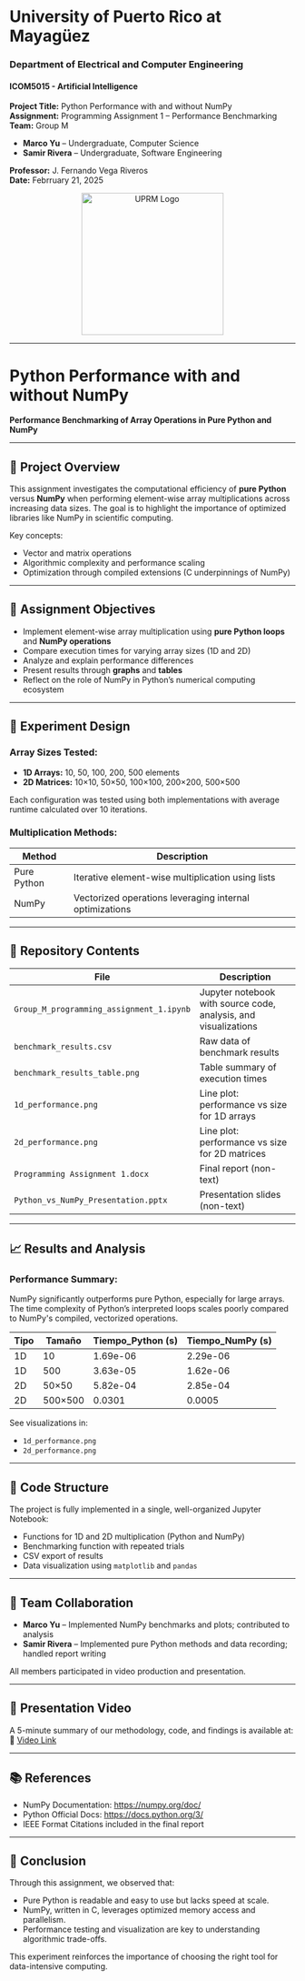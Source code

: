 # University of Puerto Rico at Mayagüez  
### Department of Electrical and Computer Engineering   
#### ICOM5015 - Artificial Intelligence  

**Project Title:** Python Performance with and without NumPy  
**Assignment:** Programming Assignment 1 – Performance Benchmarking  
**Team:** Group M  
- **Marco Yu** – Undergraduate, Computer Science  
- **Samir Rivera** – Undergraduate, Software Engineering  

**Professor:** J. Fernando Vega Riveros   
**Date:** Febrruary 21, 2025  

<p align="center">
  <img src="https://www.uprm.edu/wdt/resources/seal-rum-uprm-1280x1280px.png" alt="UPRM Logo" width="250" height="250">
</p>

---

# Python Performance with and without NumPy  
**Performance Benchmarking of Array Operations in Pure Python and NumPy**  

---

## 🧠 **Project Overview**

This assignment investigates the computational efficiency of **pure Python** versus **NumPy** when performing element-wise array multiplications across increasing data sizes. The goal is to highlight the importance of optimized libraries like NumPy in scientific computing.

Key concepts:
- Vector and matrix operations
- Algorithmic complexity and performance scaling
- Optimization through compiled extensions (C underpinnings of NumPy)

---

## 🔬 **Assignment Objectives**

- Implement element-wise array multiplication using **pure Python loops** and **NumPy operations**
- Compare execution times for varying array sizes (1D and 2D)
- Analyze and explain performance differences
- Present results through **graphs** and **tables**
- Reflect on the role of NumPy in Python’s numerical computing ecosystem

---

## 🧪 **Experiment Design**

### Array Sizes Tested:
- **1D Arrays:** 10, 50, 100, 200, 500 elements  
- **2D Matrices:** 10×10, 50×50, 100×100, 200×200, 500×500  

Each configuration was tested using both implementations with average runtime calculated over 10 iterations.

### Multiplication Methods:
| Method        | Description                        |
|---------------|------------------------------------|
| Pure Python   | Iterative element-wise multiplication using lists |
| NumPy         | Vectorized operations leveraging internal optimizations |

---

## 📁 **Repository Contents**

| File | Description |
|------|-------------|
| `Group_M_programming_assignment_1.ipynb` | Jupyter notebook with source code, analysis, and visualizations |
| `benchmark_results.csv` | Raw data of benchmark results |
| `benchmark_results_table.png` | Table summary of execution times |
| `1d_performance.png` | Line plot: performance vs size for 1D arrays |
| `2d_performance.png` | Line plot: performance vs size for 2D matrices |
| `Programming Assignment 1.docx` | Final report (non-text) |
| `Python_vs_NumPy_Presentation.pptx` | Presentation slides (non-text) |

---

## 📈 **Results and Analysis**

### Performance Summary:
NumPy significantly outperforms pure Python, especially for large arrays. The time complexity of Python’s interpreted loops scales poorly compared to NumPy's compiled, vectorized operations.

| Tipo | Tamaño | Tiempo_Python (s) | Tiempo_NumPy (s) |
|------|--------|-------------------|------------------|
| 1D   | 10     | 1.69e-06          | 2.29e-06         |
| 1D   | 500    | 3.63e-05          | 1.62e-06         |
| 2D   | 50×50  | 5.82e-04          | 2.85e-04         |
| 2D   | 500×500| 0.0301            | 0.0005           |

See visualizations in:
- `1d_performance.png`
- `2d_performance.png`

---

## 🧵 **Code Structure**

The project is fully implemented in a single, well-organized Jupyter Notebook:
- Functions for 1D and 2D multiplication (Python and NumPy)
- Benchmarking function with repeated trials
- CSV export of results
- Data visualization using `matplotlib` and `pandas`

---

## 👥 **Team Collaboration**

- **Marco Yu** – Implemented NumPy benchmarks and plots; contributed to analysis  
- **Samir Rivera** – Implemented pure Python methods and data recording; handled report writing  

All members participated in video production and presentation.

---

## 🎥 **Presentation Video**

A 5-minute summary of our methodology, code, and findings is available at:  
🔗 [Video Link](https://www.youtube.com/watch?v=xuzfuV-kYNM&t=1s)

---

## 📚 **References**

- NumPy Documentation: https://numpy.org/doc/
- Python Official Docs: https://docs.python.org/3/
- IEEE Format Citations included in the final report

---

## 📌 **Conclusion**

Through this assignment, we observed that:
- Pure Python is readable and easy to use but lacks speed at scale.
- NumPy, written in C, leverages optimized memory access and parallelism.
- Performance testing and visualization are key to understanding algorithmic trade-offs.

This experiment reinforces the importance of choosing the right tool for data-intensive computing.